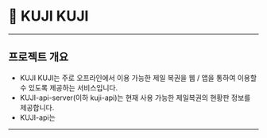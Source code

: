 # 🎫 KUJI KUJI
 
---



## 프로젝트 개요
- KUJI KUJI는 주로 오프라인에서 이용 가능한 제일 복권을 웹 / 앱을 통하여 이용할 수 있도록 제공하는 서비스입니다.
- KUJI-api-server(이하 kuji-api)는 현재 사용 가능한 제일복권의 현황판 정보를 제공합니다.
- KUJI-api는 
---
